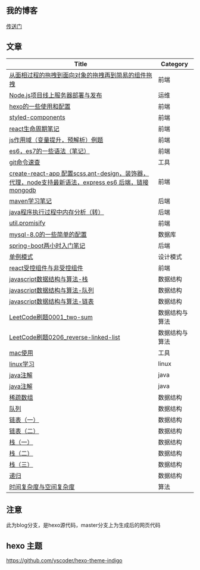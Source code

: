 ## 我的博客
[传送门](https://shoukailiang.github.io/)
## 文章
| Title | Category |
| ------  | ------ |
| [从面相过程的拖拽到面向对象的拖拽再到简易的组件拖拽](https://shoukailiang.github.io/2018/02/21/%E4%BB%8E%E9%9D%A2%E7%9B%B8%E8%BF%87%E7%A8%8B%E7%9A%84%E6%8B%96%E6%8B%BD%E5%88%B0%E9%9D%A2%E5%90%91%E5%AF%B9%E8%B1%A1%E7%9A%84%E6%8B%96%E6%8B%BD%E5%86%8D%E5%88%B0%E7%AE%80%E6%98%93%E7%9A%84%E7%BB%84%E4%BB%B6%E6%8B%96%E6%8B%BD/) | 前端  |
| [Node.js项目线上服务器部署与发布](https://shoukailiang.github.io/2018/02/18/Node-js%E9%A1%B9%E7%9B%AE%E7%BA%BF%E4%B8%8A%E6%9C%8D%E5%8A%A1%E5%99%A8%E9%83%A8%E7%BD%B2%E4%B8%8E%E5%8F%91%E5%B8%83/) | 运维  |
| [hexo的一些使用和配置](https://shoukailiang.github.io/2018/02/18/hexo%E7%9A%84%E4%B8%80%E4%BA%9B%E4%BD%BF%E7%94%A8%E5%92%8C%E9%85%8D%E7%BD%AE.1/) | 前端  |
| [styled-components](https://shoukailiang.github.io/2018/02/26/%E4%BD%BF%E7%94%A8%20styled-components/) | 前端  |
| [react生命周期笔记](https://shoukailiang.github.io/2018/03/03/react%E7%94%9F%E5%91%BD%E5%91%A8%E6%9C%9F%E7%AC%94%E8%AE%B0/) | 前端  |
| [js作用域（变量提升，预解析）例题](https://shoukailiang.github.io/2018/03/10/js%E4%BD%9C%E7%94%A8%E5%9F%9F%EF%BC%88%E5%8F%98%E9%87%8F%E6%8F%90%E5%8D%87%EF%BC%8C%E9%A2%84%E8%A7%A3%E6%9E%90%EF%BC%89%E4%BE%8B%E9%A2%98/) | 前端  |
| [es6，es7的一些语法（笔记）](https://shoukailiang.github.io/2018/03/15/es6%EF%BC%8Ces7%E7%9A%84%E4%B8%80%E4%BA%9B%E8%AF%AD%E6%B3%95%EF%BC%88%E7%AC%94%E8%AE%B0%EF%BC%89/) | 前端  |
| [git命令速查](https://shoukailiang.github.io/2018/03/20/git%E5%91%BD%E4%BB%A4%E9%80%9F%E6%9F%A5/) | 工具  |
| [create-react-app 配置scss,ant-design，装饰器，代理，node支持最新语法，express es6 后端，链接mongodb](https://shoukailiang.github.io/2018/03/28/create-react-app%20%E9%85%8D%E7%BD%AEscss,ant-design%EF%BC%8C%E8%A3%85%E9%A5%B0%E5%99%A8%EF%BC%8C%E4%BB%A3%E7%90%86%EF%BC%8Cnode%E6%94%AF%E6%8C%81%E6%9C%80%E6%96%B0%E8%AF%AD%E6%B3%95%EF%BC%8Cexpress%20es6%20%E5%90%8E%E7%AB%AF%EF%BC%8C%E9%93%BE%E6%8E%A5mongodb/) | 前端  |
| [maven学习笔记](https://shoukailiang.github.io/2018/07/07/maven%E5%AD%A6%E4%B9%A0%E7%AC%94%E8%AE%B0/) | 后端  |
| [java程序执行过程中内存分析（转）](https://shoukailiang.github.io/2018/07/08/java%E7%A8%8B%E5%BA%8F%E6%89%A7%E8%A1%8C%E8%BF%87%E7%A8%8B%E4%B8%AD%E5%86%85%E5%AD%98%E5%88%86%E6%9E%90%EF%BC%88%E8%BD%AC%EF%BC%89/) | 后端  |
| [util.promisify](https://shoukailiang.github.io/2018/07/21/util-promisify/) | 前端  |
| [mysql-8.0的一些简单的配置](https://shoukailiang.github.io/2018/07/28/mysql-8-0%E7%9A%84%E4%B8%80%E4%BA%9B%E7%AE%80%E5%8D%95%E7%9A%84%E9%85%8D%E7%BD%AE/) | 数据库  |
| [spring-boot两小时入门笔记](https://shoukailiang.github.io/2018/07/29/spring-boot%E4%B8%A4%E5%B0%8F%E6%97%B6%E5%85%A5%E9%97%A8%E7%AC%94%E8%AE%B0/) | 后端  |
| [单例模式](https://shoukailiang.github.io/2018/07/31/%E5%8D%95%E4%BE%8B%E6%A8%A1%E5%BC%8F/) | 设计模式  |
| [react受控组件与非受控组件](https://shoukailiang.github.io/2018/09/07/react%E5%8F%97%E6%8E%A7%E7%BB%84%E4%BB%B6%E4%B8%8E%E9%9D%9E%E5%8F%97%E6%8E%A7%E7%BB%84%E4%BB%B6/) | 前端  |
| [javascript数据结构与算法-栈](https://shoukailiang.github.io/2018/11/13/javascript%E6%95%B0%E6%8D%AE%E7%BB%93%E6%9E%84%E4%B8%8E%E7%AE%97%E6%B3%95-%E6%A0%88/) | 数据结构  |
| [javascript数据结构与算法-队列](https://shoukailiang.github.io/2018/11/16/javascript%E6%95%B0%E6%8D%AE%E7%BB%93%E6%9E%84%E4%B8%8E%E7%AE%97%E6%B3%95-%E9%98%9F%E5%88%97/) | 数据结构  |
| [javascript数据结构与算法-链表](https://shoukailiang.github.io/2018/11/20/javascript%E6%95%B0%E6%8D%AE%E7%BB%93%E6%9E%84%E4%B8%8E%E7%AE%97%E6%B3%95-%E9%93%BE%E8%A1%A8/) | 数据结构  |
| [LeetCode刷题0001_two-sum](https://shoukailiang.github.io/2019/06/01/LeetCode%E5%88%B7%E9%A2%980001-two-sum/) | 数据结构与算法  |
| [LeetCode刷题0206_reverse-linked-list](https://shoukailiang.github.io/2019/06/02/LeetCode%E5%88%B7%E9%A2%980206-reverse-linked-list/) | 数据结构与算法  |
| [mac使用](https://shoukailiang.github.io/2019/06/01/mac%E4%BD%BF%E7%94%A8/) | 工具 |
| [linux学习](https://shoukailiang.github.io/2019/06/01/linux%E5%AD%A6%E4%B9%A0/) | linux |
| [java注解](https://shoukailiang.github.io/2019/06/01/java%E6%B3%A8%E8%A7%A3/) | java |
| [java注解](https://shoukailiang.github.io/2019/06/01/java%E6%B3%A8%E8%A7%A3/) | java |
| [稀疏数组](https://shoukailiang.github.io/2019/06/03/%E7%A8%80%E7%96%8F%E6%95%B0%E7%BB%84/) | 数据结构 |
| [队列](https://shoukailiang.github.io/2019/06/04/%E9%98%9F%E5%88%97/) | 数据结构 |
| [链表（一）](https://shoukailiang.github.io/2019/06/04/%E9%93%BE%E8%A1%A8%EF%BC%88%E4%B8%80%EF%BC%89/) | 数据结构 |
| [链表（二）](https://shoukailiang.github.io/2019/06/05/%E9%93%BE%E8%A1%A8%EF%BC%88%E4%BA%8C%EF%BC%89/) | 数据结构 |
| [栈（一）](https://shoukailiang.github.io/2019/06/09/%E6%A0%88%EF%BC%88%E4%B8%80%EF%BC%89/) | 数据结构 |
| [栈（二）](https://shoukailiang.github.io/2019/06/10/%E6%A0%88%EF%BC%88%E4%BA%8C%EF%BC%89/) | 数据结构 |
| [栈（三）](https://shoukailiang.github.io/2019/06/17/%E6%A0%88%EF%BC%88%E4%B8%89%EF%BC%89/) | 数据结构 |
| [递归](https://shoukailiang.github.io/2019/06/18/%E9%80%92%E5%BD%92/) | 数据结构 |
| [时间复杂度与空间复杂度](https://shoukailiang.github.io/2019/06/20/%E6%97%B6%E9%97%B4%E5%A4%8D%E6%9D%82%E5%BA%A6%E4%B8%8E%E7%A9%BA%E9%97%B4%E5%A4%8D%E6%9D%82%E5%BA%A6/) | 算法 |
## 注意
此为blog分支，是hexo源代码，master分支上为生成后的网页代码
## hexo 主题
https://github.com/yscoder/hexo-theme-indigo